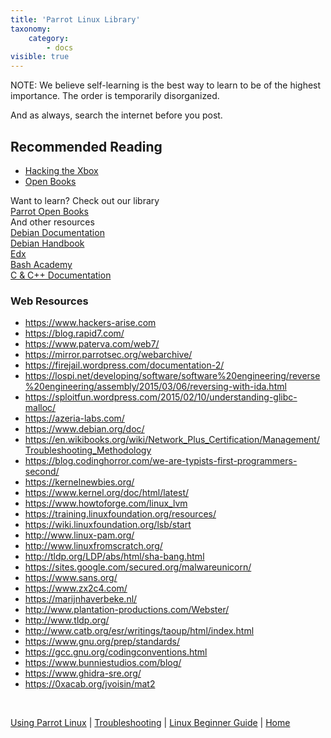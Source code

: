 ```yaml
---
title: 'Parrot Linux Library'
taxonomy:
    category:
        - docs
visible: true
---
```


NOTE: We believe self-learning is the best way to learn to be of the highest importance. The order is temporarily disorganized.

And as always, search the internet before you post.

## Recommended Reading

- [Hacking the Xbox](https://nostarch.com/xboxfree)
- [Open Books](https://archive.parrotsec.org/parrot/misc/openbooks/)

Want to learn? Check out our library<br>
[Parrot Open Books](https://archive.parrotsec.org/parrot/misc/openbooks/)<br>
And other resources<br>
[Debian Documentation](https://www.debian.org/doc/)<br>
[Debian Handbook](https://www.debian.org/doc/user-manuals#debian-handbook)<br>
[Edx](https://www.edx.org/course/introduction-to-linux)<br>
[Bash Academy](http://www.bash.academy/)<br>
[C &amp; C++ Documentation](https://www.cprogramming.com/)<br>

### Web Resources

- https://www.hackers-arise.com
- https://blog.rapid7.com/
- https://www.paterva.com/web7/
- https://mirror.parrotsec.org/webarchive/
- https://firejail.wordpress.com/documentation-2/
- https://lospi.net/developing/software/software%20engineering/reverse%20engineering/assembly/2015/03/06/reversing-with-ida.html
- https://sploitfun.wordpress.com/2015/02/10/understanding-glibc-malloc/
- https://azeria-labs.com/
- https://www.debian.org/doc/
- https://en.wikibooks.org/wiki/Network_Plus_Certification/Management/Troubleshooting_Methodology
- https://blog.codinghorror.com/we-are-typists-first-programmers-second/
- https://kernelnewbies.org/
- https://www.kernel.org/doc/html/latest/
- https://www.howtoforge.com/linux_lvm
- https://training.linuxfoundation.org/resources/
- https://wiki.linuxfoundation.org/lsb/start
- http://www.linux-pam.org/
- http://www.linuxfromscratch.org/
- http://tldp.org/LDP/abs/html/sha-bang.html
- https://sites.google.com/secured.org/malwareunicorn/
- https://www.sans.org/
- https://www.zx2c4.com/
- https://marijnhaverbeke.nl/
- http://www.plantation-productions.com/Webster/
- http://www.tldp.org/
- http://www.catb.org/esr/writings/taoup/html/index.html
- https://www.gnu.org/prep/standards/
- https://gcc.gnu.org/codingconventions.html
- https://www.bunniestudios.com/blog/
- https://www.ghidra-sre.org/
- https://0xacab.org/jvoisin/mat2


&nbsp;

[Using Parrot Linux](https://www.parrotsec.org/docs/info/start/) | [Troubleshooting](https://www.parrotsec.org/docs/trbl/start/) | [Linux Beginner Guide](https://www.parrotsec.org/docs/library/lbg-basics/) | [Home](https://www.parrotsec.org/docs/)